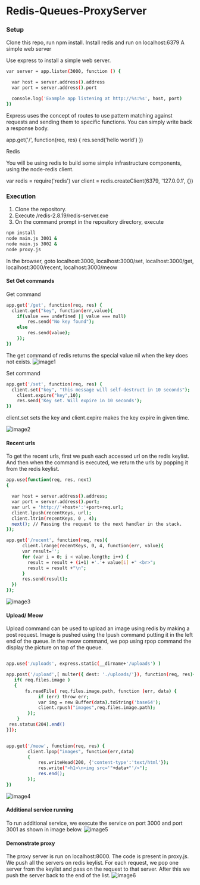 # Redis-Queues-ProxyServer

### Setup

Clone this repo, run npm install.
Install redis and run on localhost:6379
A simple web server

Use express to install a simple web server.
```sh
var server = app.listen(3000, function () {

  var host = server.address().address
  var port = server.address().port

  console.log('Example app listening at http://%s:%s', host, port)
})
```
Express uses the concept of routes to use pattern matching against requests and sending them to specific functions. You can simply write back a response body.

app.get('/', function(req, res) {
  res.send('hello world')
})


Redis

You will be using redis to build some simple infrastructure components, using the node-redis client.

var redis = require('redis')
var client = redis.createClient(6379, '127.0.0.1', {})

### Execution
1.  Clone the repository.
2.  Execute /redis-2.8.19/redis-server.exe
3.  On the command prompt in the repository directory, execute
```sh
npm install
node main.js 3001 &
node main.js 3002 &
node proxy.js
```
In the browser, goto localhost:3000, localhost:3000/set, localhost:3000/get, localhost:3000/recent, localhost:3000/meow
	

#### Set Get commands

Get command 
```sh
app.get('/get', function(req, res) {
  client.get("key", function(err,value){
  	if(value === undefined || value === null)
  		res.send("No key found");
  	else
  		res.send(value);
	});
})
```
The get command of redis returns the special value nil when the key does not exists.
![image1](/img/get.jpg)


Set command
```sh
app.get('/set', function(req, res) {
  client.set("key", "this message will self-destruct in 10 seconds");
  	client.expire("key",10);
  	res.send('Key set. Will expire in 10 seconds');
})
```
client.set sets the key and client.expire makes the key expire in given time.

![image2](/img/set.jpg)


#### Recent urls

To get the recent urls, first we push each accessed url on the redis keylist. And then when the command is executed, we return the urls by popping it from the redis keylist.

```sh
app.use(function(req, res, next) 
{

  var host = server.address().address;
  var port = server.address().port;
  var url = 'http://'+host+':'+port+req.url;
  client.lpush(recentKeys, url);
  client.ltrim(recentKeys, 0 , 4);
  next(); // Passing the request to the next handler in the stack.
});

app.get('/recent', function(req, res){
      client.lrange(recentKeys, 0, 4, function(err, value){
      var result='';
      for (var i = 0; i < value.length; i++) {
        result = result + (i+1) +'.'+ value[i] +" <br>";
        result = result +"\n";
      }
      res.send(result);
  })
});
```
![image3](/img/recent.jpg)
#### Upload/ Meow
Upload command can be used to upload an image using redis by making a post request. Image is pushed using the lpush command putting it in the left end of the queue. In the meow command, we pop using rpop command the display the picture on top of the queue.
```sh

app.use('/uploads', express.static(__dirname+'/uploads') )

app.post('/upload',[ multer({ dest: './uploads/'}), function(req, res){
   if( req.files.image )
   {
	   fs.readFile( req.files.image.path, function (err, data) {
	  		if (err) throw err;
	  		var img = new Buffer(data).toString('base64');
	  		client.rpush("images",req.files.image.path);
 		});
	}
 res.status(204).end()
}]);


app.get('/meow', function(req, res) {
		client.lpop("images", function(err,data)
		{
			res.writeHead(200, {'content-type':'text/html'});
			res.write("<h1>\n<img src='"+data+"'/>");
			res.end();
		});
})
```
![image4](/img/upload.jpg)
#### Additional service running

To run additional service, we execute the service on port 3000 and port 3001 as shown in image below.
![image5](/img/task4.jpg)
#### Demonstrate proxy

The proxy server is run on localhost:8000. The code is present in proxy.js. We push all the servers on redis keylist. For each request, we pop one server from the keylist and pass on the request to that server. After this we push the server back to the end of the list.
![image6](/img/task5.jpg)
